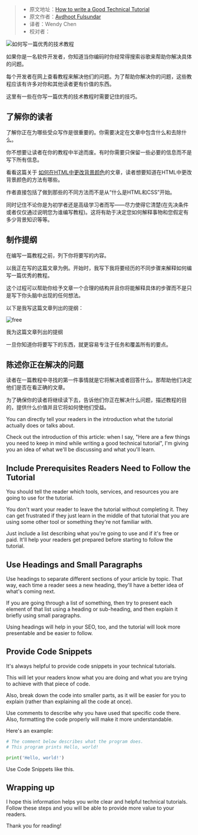 > -  原文地址：[How to write a Good Technical Tutorial](https://www.freecodecamp.org/news/how-to-write-a-good-technical-tutorial/)
> -  原文作者：[Avdhoot Fulsundar](https://www.freecodecamp.org/news/author/avdhoot/)
> -  译者：Wendy Chen
> -  校对者：

![如何写一篇优秀的技术教程](https://www.freecodecamp.org/news/content/images/size/w2000/2022/09/Gradient-Modern-Digital-Marketing-Facebook-Cover--14-.png)

如果你是一名软件开发者，你知道当你编码时你经常得搜索谷歌来帮助你解决具体的问题。

每个开发者在网上查看教程来解决他们的问题。为了帮助你解决你的问题，这些教程应该有许多对你和其他读者更有价值的东西。

这里有一些在你写一篇优秀的技术教程时需要记住的技巧。

## 了解你的读者

了解你正在为哪些受众写作是很重要的。你需要决定在文章中包含什么和去除什么。

你不想要让读者在你的教程中半途而废。有时你需要只保留一些必要的信息而不是写下所有信息。

看看这篇关于 [如何在HTML中更改背景颜色](https://www.freecodecamp.org/news/html-background-color-change-bg-color-tutorial/)的文章，读者想要知道在HTML中更改背景颜色的方法有哪些。

作者直接包括了做到那些的不同方法而不是从“什么是HTML和CSS”开始。

同时记住不论你是为初学者还是高级学习者而写——尽力使得它清楚(在先决条件或者仅仅通过说明您为谁编写教程)。这将有助于决定您如何解释事物和您假定有多少背景知识等等。

## 制作提纲

在编写一篇教程之前，列下你将要写的内容。

以我正在写的这篇文章为例。开始时，我写下我将要经历的不同步骤来解释如何编写一篇优秀的教程。

这个过程可以帮助你给予文章一个合理的结构并且你将能解释具体的步骤而不是只是写下你头脑中出现的任何想法。

以下是我写这篇文章列出的提纲：

![free](https://www.freecodecamp.org/news/content/images/2022/09/free.PNG)

我为这篇文章列出的提纲

一旦你知道你将要写下的东西，就更容易专注于任务和覆盖所有的要点。

## 陈述你正在解决的问题

读者在一篇教程中寻找的第一件事情就是它将解决或者回答什么。那帮助他们决定他们是否在看正确的文章。

为了确保你的读者将继续读下去，告诉他们你正在解决什么问题，描述教程的目的，提供什么价值并且它将如何使他们受益。

You can directly tell your readers in the introduction what the tutorial actually does or talks about.

Check out the introduction of this article: when I say, "Here are a few things you need to keep in mind while writing a good technical tutorial", I'm giving you an idea of what we'll be discussing and what you'll learn.

## Include Prerequisites Readers Need to Follow the Tutorial

You should tell the reader which tools, services, and resources you are going to use for the tutorial.

You don't want your reader to leave the tutorial without completing it. They can get frustrated if they just learn in the middle of that tutorial that you are using some other tool or something they're not familiar with.

Just include a list describing what you're going to use and if it's free or paid. It'll help your readers get prepared before starting to follow the tutorial.

## Use Headings and Small Paragraphs

Use headings to separate different sections of your article by topic. That way, each time a reader sees a new heading, they'll have a better idea of what's coming next.

If you are going through a list of something, then try to present each element of that list using a heading or sub-heading, and then explain it briefly using small paragraphs.

Using headings will help in your SEO, too, and the tutorial will look more presentable and be easier to follow.

## Provide Code Snippets

It's always helpful to provide code snippets in your technical tutorials.

This will let your readers know what you are doing and what you are trying to achieve with that piece of code.

Also, break down the code into smaller parts, as it will be easier for you to explain (rather than explaining all the code at once).

Use comments to describe why you have used that specific code there. Also, formatting the code properly will make it more understandable.

Here's an example:

```Python
# The comment below describes what the program does.
# This program prints Hello, world!

print('Hello, world!')
```

Use Code Snippets like this.

## Wrapping up

I hope this information helps you write clear and helpful technical tutorials. Follow these steps and you will be able to provide more value to your readers.

Thank you for reading!
